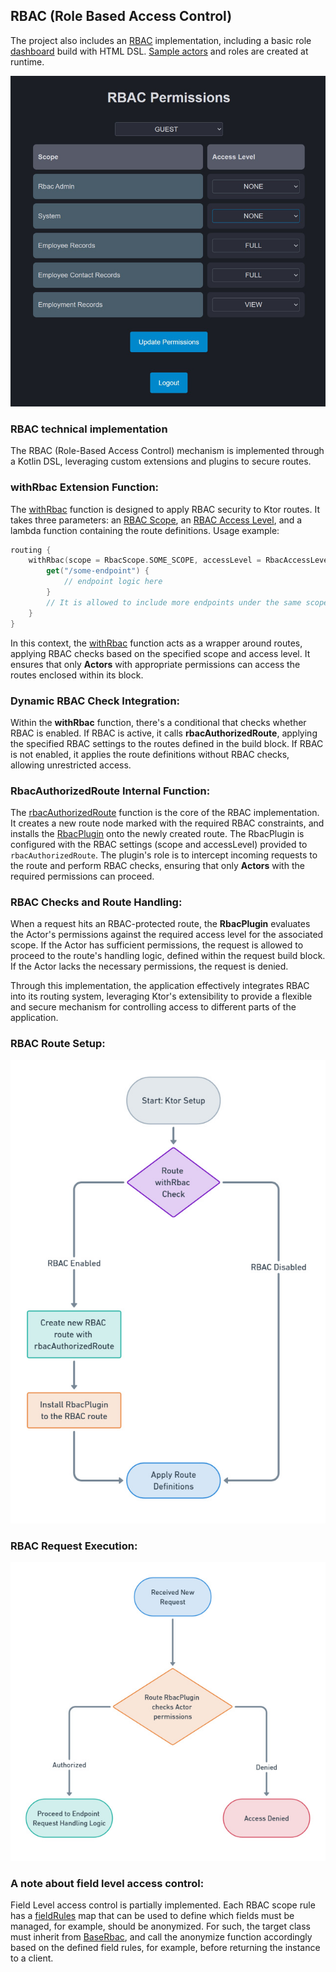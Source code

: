 ## RBAC (Role Based Access Control)

The project also includes an [RBAC](../kcrud-access/src/main/kotlin/kcrud/access/rbac) implementation, including a basic role [dashboard](../kcrud-access/src/main/kotlin/kcrud/access/rbac/view) build with HTML DSL.
[Sample actors](../kcrud-access/src/main/kotlin/kcrud/access/actor/service/DefaultActorFactory.kt) and roles are created at runtime.

![RBAC Dashboard](screenshots/rbac_dashboard.jpg)

### RBAC technical implementation

The RBAC (Role-Based Access Control) mechanism is implemented through a Kotlin DSL, leveraging custom extensions
and plugins to secure routes.

### withRbac Extension Function:

The [withRbac](../kcrud-access/src/main/kotlin/kcrud/access/rbac/plugin/WithRbac.kt) function is designed to apply RBAC security to Ktor routes. It takes three parameters:
an [RBAC Scope](../kcrud-base/src/main/kotlin/kcrud/base/database/schema/admin/rbac/types/RbacScope.kt), an [RBAC Access Level](../kcrud-base/src/main/kotlin/kcrud/base/database/schema/admin/rbac/types/RbacAccessLevel.kt), and a lambda function containing
the route definitions. Usage example:

```kotlin
routing {
    withRbac(scope = RbacScope.SOME_SCOPE, accessLevel = RbacAccessLevel.FULL) {
        get("/some-endpoint") {
            // endpoint logic here
        }
        // It is allowed to include more endpoints under the same scope and access level.
    }
}
```

In this context, the [withRbac](../kcrud-access/src/main/kotlin/kcrud/access/rbac/plugin/WithRbac.kt) function acts as a wrapper around routes, applying RBAC checks based on the specified
scope and access level. It ensures that only **Actors** with appropriate permissions can access the routes enclosed within its block.

### Dynamic RBAC Check Integration:

Within the **withRbac** function, there's a conditional that checks whether RBAC is enabled.
If RBAC is active, it calls **rbacAuthorizedRoute**, applying the specified RBAC settings to the routes defined in the build block.
If RBAC is not enabled, it applies the route definitions without RBAC checks, allowing unrestricted access.

### RbacAuthorizedRoute Internal Function:

The [rbacAuthorizedRoute](../kcrud-access/src/main/kotlin/kcrud/access/rbac/plugin/RbacAuthorizedRoute.kt) function is the core of the RBAC implementation. It creates a new route node marked with the required RBAC constraints,
and installs the [RbacPlugin](../kcrud-access/src/main/kotlin/kcrud/access/rbac/plugin/RbacPlugin.kt) onto the newly created route. The RbacPlugin is configured with the RBAC settings (scope and accessLevel)
provided to `rbacAuthorizedRoute`. The plugin's role is to intercept incoming requests to the route and perform RBAC checks,
ensuring that only **Actors** with the required permissions can proceed.

### RBAC Checks and Route Handling:

When a request hits an RBAC-protected route, the **RbacPlugin** evaluates the Actor's permissions against the required access level
for the associated scope. If the Actor has sufficient permissions, the request is allowed to proceed to the route's handling logic,
defined within the request build block. If the Actor lacks the necessary permissions, the request is denied.

Through this implementation, the application effectively integrates RBAC into its routing system, leveraging Ktor's extensibility
to provide a flexible and secure mechanism for controlling access to different parts of the application.

### RBAC Route Setup:

![RBAC Route setup](./screenshots/rbac_setup.jpg)

### RBAC Request Execution:

![RBAC Request Execution](./screenshots/rbac_request.jpg)

### A note about field level access control:

Field Level access control is partially implemented. Each RBAC scope rule has a [fieldRules](../kcrud-access/src/main/kotlin/kcrud/access/rbac/model/field) map that
can be used to define which fields must be managed, for example, should be anonymized. For such, the target class
must inherit from [BaseRbac](../kcrud-access/src/main/kotlin/kcrud/access/rbac/model/base/BaseRbac.kt), and call the anonymize function accordingly based on the defined field rules,
for example, before returning the instance to a client.

